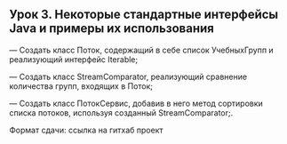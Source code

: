 ## Урок 3. Некоторые стандартные интерфейсы Java и примеры их использования

— Создать класс Поток, содержащий в себе список УчебныхГрупп и реализующий интерфейс Iterable;

— Создать класс StreamComparator, реализующий сравнение количества групп, входящих в Поток;

— Создать класс ПотокСервис, добавив в него метод сортировки списка потоков, 
используя созданный StreamComparator;.

Формат сдачи: ссылка на гитхаб проект
